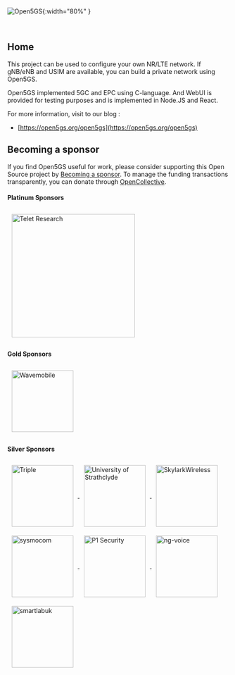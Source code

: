 <br/>

![Open5GS](https://open5gs.org/assets/img/open5gs-logo.png){:width="80%" }

<br/>

## <a name="home" />Home

This project can be used to configure your own NR/LTE network. If gNB/eNB and USIM are available, you can build a private network using Open5GS.

Open5GS implemented 5GC and EPC using C-language. And WebUI is provided for testing purposes and is implemented in Node.JS and React.

For more information, visit to our blog :
- [https://open5gs.org/open5gs](https://open5gs.org/open5gs)

## <a name="sponsors" />Becoming a sponsor

If you find Open5GS useful for work, please consider supporting this Open Source project by [Becoming a sponsor](https://github.com/sponsors/acetcom). To manage the funding transactions transparently, you can donate through [OpenCollective](https://opencollective.com/open5gs).

#### Platinum Sponsors
<a href="https://teletresearch.com/" target="_blank">
  <img src="https://open5gs.org/assets/img/Telet-logo-v2.png" style="width: 280px; vertical-align: middle; margin: 10px;" alt="Telet Research">
</a>

#### Gold Sponsors
<a href="http://wavemobile.com/" target="_blank">
  <img src="https://open5gs.org/assets/img/Wavemobile-Logo-Mark-RGB.png" style="width: 140px; vertical-align: middle; margin: 10px;" alt="Wavemobile">
</a>

#### Silver Sponsors
<a href="https://www.wearetriple.com/" target="_blank">
  <img src="https://open5gs.org/assets/img/triple_logo.png" style="width: 140px; vertical-align: middle; padding: 10px;" alt="Triple">
</a>
<a href="https://sdr.eee.strath.ac.uk/" target="_blank">
  <img src="https://open5gs.org/assets/img/strath.png" style="width: 140px; vertical-align: middle; padding: 10px;" alt="University of Strathclyde">
</a>
<a href="https://skylarkwireless.com/" target="_blank">
  <img src="https://open5gs.org/assets/img/SkylarkWireless-420x78-Web2-R.png" style="width: 140px; vertical-align: middle; padding: 10px;" alt="SkylarkWireless">
</a>
<a href="https://sysmocom.de/" target="_blank">
  <img src="https://open5gs.org/assets/img/sysmocom-logo-only.png" style="width: 140px; vertical-align: middle; padding: 10px;" alt="sysmocom">
</a>
<a href="https://www.p1sec.com/" target="_blank">
  <img src="https://open5gs.org/assets/img/2021-logo-P1.svg" style="width: 140px; vertical-align: middle; padding: 10px;" alt="P1 Security">
</a>
<a href="https://www.ng-voice.com/" target="_blank">
  <img src="https://open5gs.org/assets/img/ng-voice-logo_color.png" style="width: 140px; vertical-align: middle; padding: 10px;" alt="ng-voice">
</a>
<a href="http://www.bristol.ac.uk/engineering/research/smart/" target="_blank">
  <img src="https://open5gs.org/assets/img/smart-internet-lab.png" style="width: 140px; vertical-align: middle; padding: 10px;" alt="smartlabuk">
</a>

